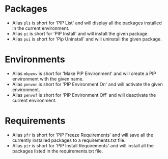 # Packages

 - Alias `pls` is short for 'PIP List' and will display all the packages installed in the current environment.
 - Alias `pi` is short for 'PIP Install' and will install the given package.
 - Alias `pui` is short for 'Pip Uninstall' and will uninstall the given package.

# Environments

 - Alias `mkpenv` is short for 'Make PIP Environment' and will create a PIP environment with the given name.
 - Alias `penvon` is short for 'PIP Environment On' and will activate the given environment.
 - Alias `penvof` is short for 'PIP Environment Off' and will deactivate the current environment.

# Requirements

 - Alias `pfr` is short for 'PIP Freeze Requirements' and will save all the currently installed packages to a requirements.txt file.
 - Alias `pir` is short for 'PIP Install Requirements' and will install all the packages listed in the requirements.txt file.
